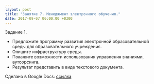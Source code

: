 ```yaml
---
layout: post
title: "Занятие 7. Менеджмент электронного обучения."
date: 2017-09-07 00:00:00 +0300
---
```

Задание 1. 
* Предложите программу развития электронной образовательной среды для образовательного учреждения. 
* Опишите инфраструктуру среды.
* Покажите возможности использования управления знаниями, аутсорсинга. 
* Результат представить в виде текстового документа.

Сделано в Google Docs: [ссылка](https://docs.google.com/document/d/1c0Q6VqzfJ-W90iH-p0Sz3qJ8mWKLeWmEEWYt89Ox4bA/edit?usp=sharing)
